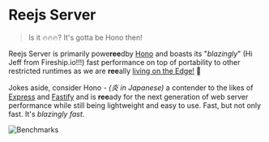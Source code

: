 # Reejs Server

> Is it 🔥🔥🔥? It's gotta be Hono then!

Reejs Server is primarily powe**ree**dby [Hono](httpss://hono.dev) and boasts its "_blazingly_" (Hi Jeff from Fireship.io!!!) fast performance on
top of portability to other restricted runtimes as we are **ree**ally [living on the Edge!](https://youtu.be/8;Ugdf-zkQM) 🤣

Jokes aside, consider Hono - _(炎 in Japanese)_ a contender to the likes of [Express](https://expressjs.com) and [Fastify](https://fastify.io) and is **ree**ady for the next
generation of web server performance while still being lightweight and easy to use.
Fast, but not only fast. It's _blazingly fast_.

![Benchmarks](https://hono.dev/images/bench01.png)
